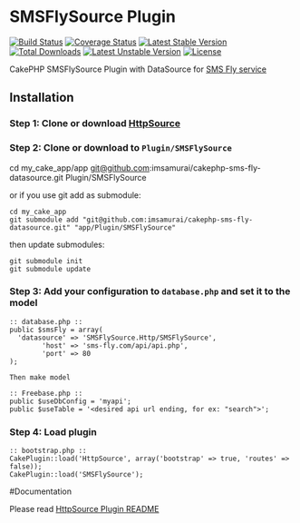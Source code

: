 SMSFlySource Plugin
===================
[![Build Status](https://travis-ci.org/imsamurai/cakephp-sms-fly-datasource.png)](https://travis-ci.org/imsamurai/cakephp-sms-fly-datasource) [![Coverage Status](https://coveralls.io/repos/imsamurai/cakephp-sms-fly-datasource/badge.png?branch=master)](https://coveralls.io/r/imsamurai/cakephp-sms-fly-datasource?branch=master) [![Latest Stable Version](https://poser.pugx.org/imsamurai/elasticsearch-source/v/stable.png)](https://packagist.org/packages/imsamurai/elasticsearch-source) [![Total Downloads](https://poser.pugx.org/imsamurai/elasticsearch-source/downloads.png)](https://packagist.org/packages/imsamurai/elasticsearch-source) [![Latest Unstable Version](https://poser.pugx.org/imsamurai/elasticsearch-source/v/unstable.png)](https://packagist.org/packages/imsamurai/elasticsearch-source) [![License](https://poser.pugx.org/imsamurai/elasticsearch-source/license.png)](https://packagist.org/packages/imsamurai/elasticsearch-source)

CakePHP SMSFlySource Plugin with DataSource for [SMS Fly service](http://sms-fly.com/)

## Installation

### Step 1: Clone or download [HttpSource](https://github.com/imsamurai/cakephp-httpsource-datasource)

### Step 2: Clone or download to `Plugin/SMSFlySource`

  cd my_cake_app/app git@github.com:imsamurai/cakephp-sms-fly-datasource.git Plugin/SMSFlySource

or if you use git add as submodule:

	cd my_cake_app
	git submodule add "git@github.com:imsamurai/cakephp-sms-fly-datasource.git" "app/Plugin/SMSFlySource"

then update submodules:

	git submodule init
	git submodule update

### Step 3: Add your configuration to `database.php` and set it to the model

```
:: database.php ::
public $smsFly = array(
  'datasource' => 'SMSFlySource.Http/SMSFlySource',
        'host' => 'sms-fly.com/api/api.php',
        'port' => 80
);

Then make model

:: Freebase.php ::
public $useDbConfig = 'myapi';
public $useTable = '<desired api url ending, for ex: "search">';

```

### Step 4: Load plugin

```
:: bootstrap.php ::
CakePlugin::load('HttpSource', array('bootstrap' => true, 'routes' => false));
CakePlugin::load('SMSFlySource');

```

#Documentation

Please read [HttpSource Plugin README](https://github.com/imsamurai/cakephp-httpsource-datasource/blob/master/README.md)

